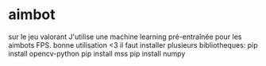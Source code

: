 # aimbot
sur le jeu valorant
J'utilise une machine learning pré-entraînée pour les aimbots FPS. bonne utilisation <3
il faut installer plusieurs bibliotheques:
pip install opencv-python 
pip install mss
pip install numpy
